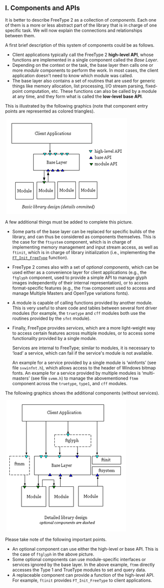 ## I. Components and APIs

It is better to describe FreeType 2 as a collection            of *components*.  Each one of them is a more or            less abstract part of the library that is in charge of one            specific task.  We will now explain the connections and            relationships between them.

A first brief description of this system of components            could be as follows.

- Client applications typically call the                FreeType 2 **high-level API**, whose functions                are implemented in a single component called                the *Base Layer*.
- Depending on the context or the task, the base layer                then calls one or more *module* components to                perform the work.  In most cases, the client                application doesn't need to know which module was                called.
- The base layer also contains a set of routines that                are used for generic things like memory allocation,                list processing, I/O stream parsing, fixed-point                computation, etc.  These functions can also be called                by a module at any time, and they form what is called                the **low-level base API**.

This is illustrated by the following graphics (note that            component entry points are represented as colored            triangles).

​            ![Basic FreeType design](basic-design.png)          

A few additional things must be added to complete this            picture.

- Some parts of the base layer can be replaced for                specific builds of the library, and can thus be                considered as components themselves.  This is the case                for the `ftsystem` component, which is in                charge of implementing memory management and input                stream access, as well as `ftinit`, which is in                charge of library initialization (i.e., implementing                the [`FT_Init_FreeType`](../reference/ft2-base_interface.md#ft_init_freetype)                function).

- FreeType 2 comes also with a set of *optional                  components*, which can be used either as a                  convenience layer for client applications (e.g.,                  the `ftglyph` component, used to provide a                  simple API to manage glyph images independently of                  their internal representation), or to access                  format-specific features (e.g., the                `ftmm` component used to access and manage                Multiple Masters and OpenType variations fonts).

- A module is capable of calling functions provided by                another module.  This is very useful to share code and                tables between several font driver modules (for                example, the `truetype` and `cff`                modules both use the routines provided by                the `sfnt` module).

- Finally, FreeType provides *services*, which                are a more light-weight way to access certain features                across multiple modules, or to access some                functionality provided by a single module.

  Services are internal to FreeType; similar to                modules, it is necessary to ‘load’ a                service, which can fail if the service's module is not                available.

  An example for a service provided by a single module                is ‘winfonts’ (see                file `svwinfnt.h`), which allows access to the                header of Windows bitmap fonts.  An example for a                service provided by multiple modules is                ‘multi-masters’ (see file `svmm.h`)                to manage the abovementioned `ftmm` component                across the `truetype`, `type1`,                and `cff` modules.

The following graphics shows the additional components            (without services).

​            ![Detailed FreeType design](detailed-design.png)          

Please take note of the following important points.

- An optional component can use either the high-level                or base API.  This is the case of `ftglyph` in                the above picture.
- Some optional components can use module-specific                interfaces or services ignored by the base layer.  In                the above example, `ftmm` directly accesses the                Type 1 and TrueType modules to set and query                data.
- A replaceable component can provide a function of the                high-level API.  For example, `ftinit` provides                `FT_Init_FreeType` to client applications.